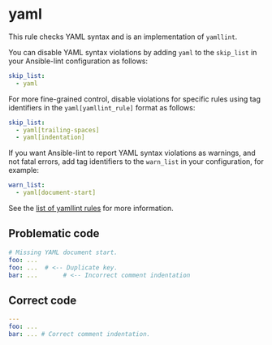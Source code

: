 # yaml

This rule checks YAML syntax and is an implementation of `yamllint`.

You can disable YAML syntax violations by adding `yaml` to the `skip_list`
in your Ansible-lint configuration as follows:

```yaml
skip_list:
  - yaml
```

For more fine-grained control, disable violations for specific rules using tag
identifiers in the `yaml[yamllint_rule]` format as follows:

```yaml
skip_list:
  - yaml[trailing-spaces]
  - yaml[indentation]
```

If you want Ansible-lint to report YAML syntax violations as warnings, and not
fatal errors, add tag identifiers to the `warn_list` in your configuration, for example:

```yaml
warn_list:
  - yaml[document-start]
```

See the [list of yamllint rules](https://yamllint.readthedocs.io/en/stable/rules.html) for more information.

## Problematic code

```yaml
# Missing YAML document start.
foo: ...
foo: ...  # <-- Duplicate key.
bar: ...       # <-- Incorrect comment indentation
```

## Correct code

```yaml
---
foo: ...
bar: ... # Correct comment indentation.
```

